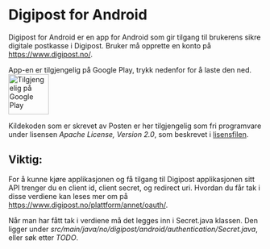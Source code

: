 Digipost for Android
=======

Digipost for Android er en app for Android som gir tilgang til brukerens sikre digitale postkasse i Digipost. Bruker må opprette en konto på https://www.digipost.no/.

App-en er tilgjengelig på Google Play, trykk nedenfor for å laste den ned.  
<a href='https://play.google.com/store/apps/details?id=no.digipost.android'>
    <img alt='Tilgjengelig på Google Play'
         height="80"
         src='https://play.google.com/intl/en_us/badges/images/generic/no_badge_web_generic.png'/>
</a>

Kildekoden som er skrevet av Posten er her tilgjengelig som fri programvare under lisensen *Apache License, Version 2.0*, som beskrevet i [lisensfilen](https://github.com/digipost/android/blob/master/LICENSE.txt "LICENSE").

Viktig:
------
For å kunne kjøre applikasjonen og få tilgang til Digipost applikasjonen sitt API trenger du en client id, client secret, og redirect uri. Hvordan du får tak i disse verdiene kan leses mer om på https://www.digipost.no/plattform/annet/oauth/.

Når man har fått tak i verdiene må det legges inn i Secret.java klassen. Den ligger under _src/main/java/no/digipost/android/authentication/Secret.java_, eller søk etter _TODO_.
